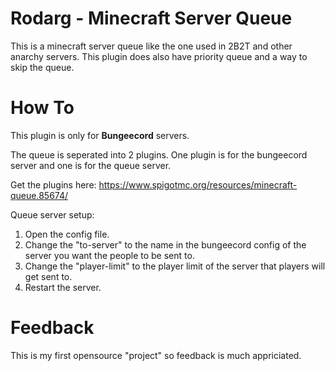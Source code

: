 # Rodarg - Minecraft Server Queue
This is a minecraft server queue like the one used in 2B2T and other anarchy servers. This plugin does also have priority queue and a way to skip the queue.

# How To
This plugin is only for **Bungeecord** servers.

The queue is seperated into 2 plugins. One plugin is for the bungeecord server and one is for the queue server.

Get the plugins here: https://www.spigotmc.org/resources/minecraft-queue.85674/

Queue server setup:
1. Open the config file.
2. Change the "to-server" to the name in the bungeecord config of the server you want the people to be sent to.
3. Change the "player-limit" to the player limit of the server that players will get sent to.
4. Restart the server.

# Feedback
This is my first opensource "project" so feedback is much appriciated.
